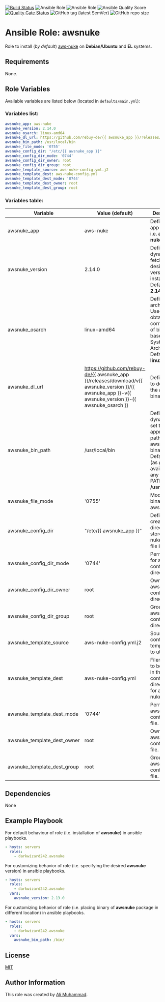[![Build Status](https://travis-ci.com/darkwizard242/ansible-role-awsnuke.svg?branch=master)](https://travis-ci.com/darkwizard242/ansible-role-awsnuke) ![Ansible Role](https://img.shields.io/ansible/role/48107?color=dark%20green%20) ![Ansible Role](https://img.shields.io/ansible/role/d/48107?label=role%20downloads) ![Ansible Quality Score](https://img.shields.io/ansible/quality/48107?label=ansible%20quality%20score) [![Quality Gate Status](https://sonarcloud.io/api/project_badges/measure?project=ansible-role-awsnuke&metric=alert_status)](https://sonarcloud.io/dashboard?id=ansible-role-awsnuke) ![GitHub tag (latest SemVer)](https://img.shields.io/github/tag/darkwizard242/ansible-role-awsnuke?label=release) ![GitHub repo size](https://img.shields.io/github/repo-size/darkwizard242/ansible-role-awsnuke?color=orange&style=flat-square)

# Ansible Role: awsnuke

Role to install (_by default_) [aws-nuke](https://github.com/rebuy-de/aws-nuke) on **Debian/Ubuntu** and **EL** systems.

## Requirements

None.

## Role Variables

Available variables are listed below (located in `defaults/main.yml`):

### Variables list:

```yaml
awsnuke_app: aws-nuke
awsnuke_version: 2.14.0
awsnuke_osarch: linux-amd64
awsnuke_dl_url: https://github.com/rebuy-de/{{ awsnuke_app }}/releases/download/v{{ awsnuke_version }}/{{ awsnuke_app }}-v{{ awsnuke_version }}-{{ awsnuke_osarch }}
awsnuke_bin_path: /usr/local/bin
awsnuke_file_mode: '0755'
awsnuke_config_dir: "/etc/{{ awsnuke_app }}"
awsnuke_config_dir_mode: '0744'
awsnuke_config_dir_owner: root
awsnuke_config_dir_group: root
awsnuke_template_source: aws-nuke-config.yml.j2
awsnuke_template_dest: aws-nuke-config.yml
awsnuke_template_dest_mode: '0744'
awsnuke_template_dest_owner: root
awsnuke_template_dest_group: root
```

### Variables table:

Variable                    | Value (default)                                                                                                                                        | Description
--------------------------- | ------------------------------------------------------------------------------------------------------------------------------------------------------ | ---------------------------------------------------------------------------------------------------------------------------------------------------------
awsnuke_app                 | aws-nuke                                                                                                                                               | Defines the app to install i.e. **aws-nuke**
awsnuke_version             | 2.14.0                                                                                                                                                 | Defined to dynamically fetch the desired version to install. Defaults to: **2.14.0**
awsnuke_osarch              | linux-amd64                                                                                                                                            | Defines os architecture. Used for obtaining the correct type of binaries based on OS System Architecture. Defaults to: **linux-amd64**
awsnuke_dl_url              | <https://github.com/rebuy-de/{{> awsnuke_app }}/releases/download/v{{ awsnuke_version }}/{{ awsnuke_app }}-v{{ awsnuke_version }}-{{ awsnuke_osarch }} | Defines URL to download the awsnuke binary from.
awsnuke_bin_path            | /usr/local/bin                                                                                                                                         | Defined to dynamically set the appropriate path to store awsnuke binary into. Defaults to (as generally available on any user's PATH): **/usr/local/bin**
awsnuke_file_mode           | '0755'                                                                                                                                                 | Mode for the binary file of aws-nuke.
awsnuke_config_dir          | "/etc/{{ awsnuke_app }}"                                                                                                                               | Defined to create directory to store aws-nuke config file in.
awsnuke_config_dir_mode     | '0744'                                                                                                                                                 | Permissions for aws-nuke config directory.
awsnuke_config_dir_owner    | root                                                                                                                                                   | Owner of aws-nuke config directory.
awsnuke_config_dir_group    | root                                                                                                                                                   | Group of aws-nuke config directory.
awsnuke_template_source     | aws-nuke-config.yml.j2                                                                                                                                 | Source config template file to utilize.
awsnuke_template_dest       | aws-nuke-config.yml                                                                                                                                    | Filename as to be placed in the configuration directory as for aws-nuke.
awsnuke_template_dest_mode  | '0744'                                                                                                                                                 | Permission of aws-nuke configuration file.
awsnuke_template_dest_owner | root                                                                                                                                                   | Owner of aws-nuke configuration file.
awsnuke_template_dest_group | root                                                                                                                                                   | Group of aws-nuke configuration file.

## Dependencies

None

## Example Playbook

For default behaviour of role (i.e. installation of **awsnuke**) in ansible playbooks.

```yaml
- hosts: servers
  roles:
    - darkwizard242.awsnuke
```

For customizing behavior of role (i.e. specifying the desired **awsnuke** version) in ansible playbooks.

```yaml
- hosts: servers
  roles:
    - darkwizard242.awsnuke
  vars:
    awsnuke_version: 2.13.0
```

For customizing behavior of role (i.e. placing binary of **awsnuke** package in different location) in ansible playbooks.

```yaml
- hosts: servers
  roles:
    - darkwizard242.awsnuke
  vars:
    awsnuke_bin_path: /bin/
```

## License

[MIT](https://github.com/darkwizard242/ansible-role-awsnuke/blob/master/LICENSE)

## Author Information

This role was created by [Ali Muhammad](https://www.linkedin.com/in/ali-muhammad-759791130/).
